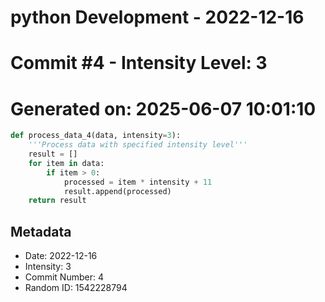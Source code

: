 ﻿# python Development - 2022-12-16
# Commit #4 - Intensity Level: 3
# Generated on: 2025-06-07 10:01:10
```python
def process_data_4(data, intensity=3):
    '''Process data with specified intensity level'''
    result = []
    for item in data:
        if item > 0:
            processed = item * intensity + 11
            result.append(processed)
    return result
```
## Metadata
- Date: 2022-12-16
- Intensity: 3
- Commit Number: 4
- Random ID: 1542228794

